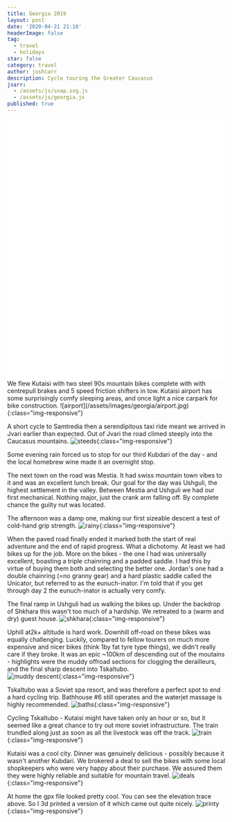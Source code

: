 ```yaml
---
title: Georgia 2019
layout: post
date: '2020-04-21 21:10'
headerImage: false
tag:
  - travel
  - holidays
star: false
category: travel
author: joshcarr
description: Cycle touring the Greater Caucasus
jsarr:
  - /assets/js/snap.svg.js
  - /assets/js/georgia.js
published: true
---
```


<style>
.container {
  position: sticky;
  position: -webkit-sticky;
  top:0;
  background-color: white;
  z-index:10;
  height: 15vh;
}
</style>
<div class="container">
<svg id="someID" width="100%" height="100%" preserveAspectRatio="none" viewBox="0 0 600 150" ></svg>
</div>

<div markdown="1" class="contentCont" id="scroll">
We flew Kutaisi with two steel 90s mountain bikes complete with with centrepull brakes and 5 speed friction shifters in tow. Kutaisi airport has some surprisingly comfy sleeping areas, and once light a nice carpark for bike construction. 
![airport](/assets/images/georgia/airport.jpg){:class="img-responsive"}

A short cycle to Samtredia then a serendipitous taxi ride meant we arrived in Jvari earlier than expected. Out of Jvari the road climed steeply into the Caucasus mountains.
![steeds](/assets/images/georgia/steeds.jpg){:class="img-responsive"}

Some evening rain forced us to stop for our third Kubdari of the day - and the local homebrew wine made it an overnight stop.

The next town on the road was Mestia. It had swiss mountain town vibes to it and was an excellent lunch break. Our goal for the day was Ushguli, the highest settlement in the valley. Between Mestia and Ushguli we had our first mechanical. Nothing major, just the crank arm falling off. By complete chance the guilty nut was located.

The afternoon was a damp one, making our first sizeable descent a test of cold-hand grip strength. 
![rainy](/assets/images/georgia/rainy.jpg){:class="img-responsive"}

When the paved road finally ended it marked both the start of real adventure and the end of rapid progress. What a dichotomy. At least we had bikes up for the job. More on the bikes - the one I had was universally excellent, boasting a triple chainring and a padded saddle. I had this by virtue of buying them both and selecting the better one. Jordan's one had a double chainring (=no granny gear) and a hard plastic saddle called the Unicator, but referred to as the eunuch-inator. I'm told that if you get through day 2 the eunuch-inator is actually very comfy.

The final ramp in Ushguli had us walking the bikes up. Under the backdrop of Shkhara this wasn't too much of a hardship. We retreated to a (warm and dry) guest house.
![shkhara](/assets/images/georgia/shkhara.JPG){:class="img-responsive"}

Uphill at2k+ altitude is hard work. Downhill off-road on these bikes was equally challenging. Luckily, compared to fellow tourers on much more expensive and nicer bikes (think 1by fat tyre type things), we didn't really care if they broke. It was an epic ~100km of descending out of the moutains - highlights were the muddy offroad sections for clogging the derailleurs, and the final sharp descent into Tskaltubo.       
![muddy descent](/assets/images/georgia/muddy.jpg){:class="img-responsive"}

Tskaltubo was a Soviet spa resort, and was therefore a perfect spot to end a hard cycling trip. Bathhouse #6 still operates and the waterjet massage is highly recommended.
![baths](/assets/images/georgia/baths.jpg){:class="img-responsive"}

Cycling Tskaltubo - Kutaisi might have taken only an hour or so, but it seemed like a great chance to try out more soviet infrastructure. The train trundled along just as soon as all the livestock was off the track.
![train](/assets/images/georgia/train.JPG){:class="img-responsive"}

Kutaisi was a cool city. Dinner was genuinely delicious - possibly because it wasn't another Kubdari. We brokered a deal to sell the bikes with some local shopkeepers who were very happy about their purchase. We assured them they were highly reliable and suitable for mountain travel.
![deals](/assets/images/georgia/deals.jpg){:class="img-responsive"}

At home the gpx file looked pretty cool. You can see the elevation trace above. So I 3d printed a version of it which came out quite nicely.
![printy](/assets/images/georgia/printy.jpg){:class="img-responsive"}


</div>
